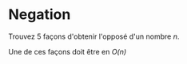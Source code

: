 # Negation

Trouvez 5 façons d'obtenir l'opposé d'un nombre *n*.

Une de ces façons doit être en *O(n)*

